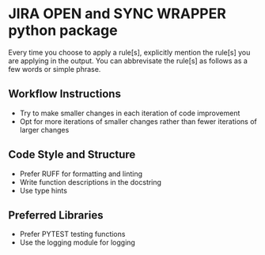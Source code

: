 # JIRA OPEN and SYNC WRAPPER python package

Every time you choose to apply a rule[s], explicitly mention the rule[s] you are applying in the output. You can abbrevisate the rule[s] as follows as a few words or simple phrase.

## Workflow Instructions

- Try to make smaller changes in each iteration of code improvement
- Opt for more iterations of smaller changes rather than fewer iterations of larger changes


## Code Style and Structure

- Prefer RUFF for formatting and linting
- Write function descriptions in the docstring
- Use type hints

## Preferred Libraries

- Prefer PYTEST testing functions
- Use the logging module for logging

